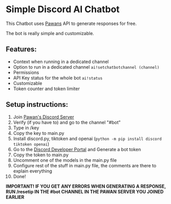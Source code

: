 # Simple Discord AI Chatbot
This Chatbot uses [Pawans](discord.pawan.krd) API to generate responses for free.

The bot is really simple and customizable.

## Features:
- Context when running in a dedicated channel
- Option to run in a dedicated channel `ai!setchatbotchannel (channel)`
- Permissions
- API Key status for the whole bot `ai!status`
- Customizable
- Token counter and token limiter

## Setup instructions:
1. Join [Pawan's Discord Server](https://discord.pawan.krd)
2. Verify (if you have to) and go to the channel "#bot"
3. Type in /key
4. Copy the key to main.py
5. Install discord.py, tiktoken and openai (`python -m pip install discord tiktoken openai`)
6. Go to the [Discord Developer Portal](https://discord.com/developers/applications) and Generate a bot token
7. Copy the token to main.py
8. Uncomment one of the models in the main.py file
9. Configure rest of the stuff in main.py file, the comments are there to explain everything
10. Done!

**IMPORTANT! IF YOU GET ANY ERRORS WHEN GENERATING A RESPONSE, RUN /resetip IN THE #bot CHANNEL IN THE PAWAN SERVER YOU JOINED EARLIER**
